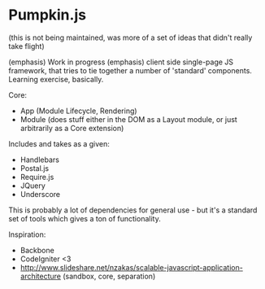 Pumpkin.js
==========

(this is not being maintained, was more of a set of ideas that didn't really take flight)

(emphasis) Work in progress (emphasis) client side single-page JS framework, that tries to tie together a number of 
'standard' components. Learning exercise, basically.

Core:
- App (Module Lifecycle, Rendering)
- Module (does stuff either in the DOM as a Layout module, or just arbitrarily as a Core extension)

Includes and takes as a given:

- Handlebars
- Postal.js
- Require.js
- JQuery
- Underscore

This is probably a lot of dependencies for general use - but it's a standard set of tools which gives a ton
of functionality.


Inspiration:

- Backbone
- CodeIgniter <3
- http://www.slideshare.net/nzakas/scalable-javascript-application-architecture (sandbox, core, separation)


